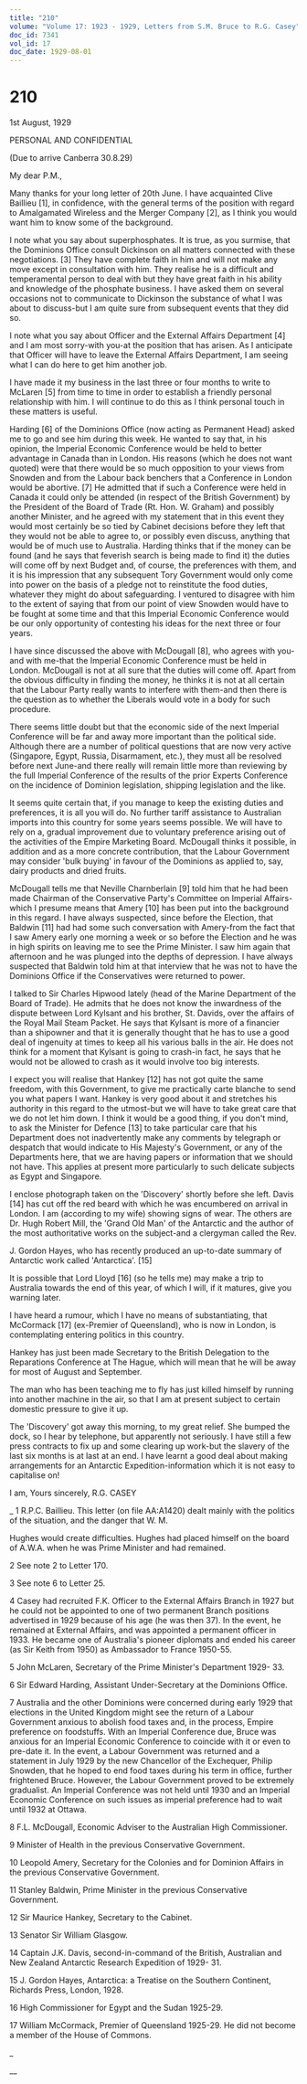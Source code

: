 ```yaml
---
title: "210"
volume: "Volume 17: 1923 - 1929, Letters from S.M. Bruce to R.G. Casey"
doc_id: 7341
vol_id: 17
doc_date: 1929-08-01
---
```


# 210

1st August, 1929

PERSONAL AND CONFIDENTIAL

(Due to arrive Canberra 30.8.29)

My dear P.M.,

Many thanks for your long letter of 20th June. I have acquainted Clive Baillieu [1], in confidence, with the general terms of the position with regard to Amalgamated Wireless and the Merger Company [2], as I think you would want him to know some of the background.

I note what you say about superphosphates. It is true, as you surmise, that the Dominions Office consult Dickinson on all matters connected with these negotiations. [3] They have complete faith in him and will not make any move except in consultation with him. They realise he is a difficult and temperamental person to deal with but they have great faith in his ability and knowledge of the phosphate business. I have asked them on several occasions not to communicate to Dickinson the substance of what I was about to discuss-but I am quite sure from subsequent events that they did so.

I note what you say about Officer and the External Affairs Department [4] and I am most sorry-with you-at the position that has arisen. As I anticipate that Officer will have to leave the External Affairs Department, I am seeing what I can do here to get him another job.

I have made it my business in the last three or four months to write to McLaren [5] from time to time in order to establish a friendly personal relationship with him. I will continue to do this as I think personal touch in these matters is useful.

Harding [6] of the Dominions Office (now acting as Permanent Head) asked me to go and see him during this week. He wanted to say that, in his opinion, the Imperial Economic Conference would be held to better advantage in Canada than in London. His reasons (which he does not want quoted) were that there would be so much opposition to your views from Snowden and from the Labour back benchers that a Conference in London would be abortive. [7] He admitted that if such a Conference were held in Canada it could only be attended (in respect of the British Government) by the President of the Board of Trade (Rt. Hon. W. Graham) and possibly another Minister, and he agreed with my statement that in this event they would most certainly be so tied by Cabinet decisions before they left that they would not be able to agree to, or possibly even discuss, anything that would be of much use to Australia. Harding thinks that if the money can be found (and he says that feverish search is being made to find it) the duties will come off by next Budget and, of course, the preferences with them, and it is his impression that any subsequent Tory Government would only come into power on the basis of a pledge not to reinstitute the food duties, whatever they might do about safeguarding. I ventured to disagree with him to the extent of saying that from our point of view Snowden would have to be fought at some time and that this Imperial Economic Conference would be our only opportunity of contesting his ideas for the next three or four years.

I have since discussed the above with McDougall [8], who agrees with you-and with me-that the Imperial Economic Conference must be held in London. McDougall is not at all sure that the duties will come off. Apart from the obvious difficulty in finding the money, he thinks it is not at all certain that the Labour Party really wants to interfere with them-and then there is the question as to whether the Liberals would vote in a body for such procedure.

There seems little doubt but that the economic side of the next Imperial Conference will be far and away more important than the political side. Although there are a number of political questions that are now very active (Singapore, Egypt, Russia, Disarmament, etc.), they must all be resolved before next June-and there really will remain little more than reviewing by the full Imperial Conference of the results of the prior Experts Conference on the incidence of Dominion legislation, shipping legislation and the like.

It seems quite certain that, if you manage to keep the existing duties and preferences, it is all you will do. No further tariff assistance to Australian imports into this country for some years seems possible. We will have to rely on a, gradual improvement due to voluntary preference arising out of the activities of the Empire Marketing Board. McDougall thinks it possible, in addition and as a more concrete contribution, that the Labour Government may consider 'bulk buying' in favour of the Dominions as applied to, say, dairy products and dried fruits.

McDougall tells me that Neville Charnberlain [9] told him that he had been made Chairman of the Conservative Party's Committee on Imperial Affairs-which I presume means that Amery [10] has been put into the background in this regard. I have always suspected, since before the Election, that Baldwin [11] had had some such conversation with Amery-from the fact that I saw Amery early one morning a week or so before the Election and he was in high spirits on leaving me to see the Prime Minister. I saw him again that afternoon and he was plunged into the depths of depression. I have always suspected that Baldwin told him at that interview that he was not to have the Dominions Office if the Conservatives were returned to power.

I talked to Sir Charles Hipwood lately (head of the Marine Department of the Board of Trade). He admits that he does not know the inwardness of the dispute between Lord Kylsant and his brother, St. Davids, over the affairs of the Royal Mail Steam Packet. He says that Kylsant is more of a financier than a shipowner and that it is generally thought that he has to use a good deal of ingenuity at times to keep all his various balls in the air. He does not think for a moment that Kylsant is going to crash-in fact, he says that he would not be allowed to crash as it would involve too big interests.

I expect you will realise that Hankey [12] has not got quite the same freedom, with this Government, to give me practically carte blanche to send you what papers I want. Hankey is very good about it and stretches his authority in this regard to the utmost-but we will have to take great care that we do not let him down. I think it would be a good thing, if you don't mind, to ask the Minister for Defence [13] to take particular care that his Department does not inadvertently make any comments by telegraph or despatch that would indicate to His Majesty's Government, or any of the Departments here, that we are having papers or information that we should not have. This applies at present more particularly to such delicate subjects as Egypt and Singapore.

I enclose photograph taken on the 'Discovery' shortly before she left. Davis [14] has cut off the red beard with which he was encumbered on arrival in London. I am (according to my wife) showing signs of wear. The others are Dr. Hugh Robert Mill, the 'Grand Old Man' of the Antarctic and the author of the most authoritative works on the subject-and a clergyman called the Rev.

J. Gordon Hayes, who has recently produced an up-to-date summary of Antarctic work called 'Antarctica'. [15]

It is possible that Lord Lloyd [16] (so he tells me) may make a trip to Australia towards the end of this year, of which I will, if it matures, give you warning later.

I have heard a rumour, which I have no means of substantiating, that McCormack [17] (ex-Premier of Queensland), who is now in London, is contemplating entering politics in this country.

Hankey has just been made Secretary to the British Delegation to the Reparations Conference at The Hague, which will mean that he will be away for most of August and September.

The man who has been teaching me to fly has just killed himself by running into another machine in the air, so that I am at present subject to certain domestic pressure to give it up.

The 'Discovery' got away this morning, to my great relief. She bumped the dock, so I hear by telephone, but apparently not seriously. I have still a few press contracts to fix up and some clearing up work-but the slavery of the last six months is at last at an end. I have learnt a good deal about making arrangements for an Antarctic Expedition-information which it is not easy to capitalise on!

I am, Yours sincerely, R.G. CASEY 

_ 1 R.P.C. Baillieu. This letter (on file AA:A1420) dealt mainly with the politics of the situation, and the danger that W. M.

Hughes would create difficulties. Hughes had placed himself on the board of A.W.A. when he was Prime Minister and had remained.

2 See note 2 to Letter 170.

3 See note 6 to Letter 25.

4 Casey had recruited F.K. Officer to the External Affairs Branch in 1927 but he could not be appointed to one of two permanent Branch positions advertised in 1929 because of his age (he was then 37). In the event, he remained at External Affairs, and was appointed a permanent officer in 1933. He became one of Australia's pioneer diplomats and ended his career (as Sir Keith from 1950) as Ambassador to France 1950-55.

5 John McLaren, Secretary of the Prime Minister's Department 1929- 33.

6 Sir Edward Harding, Assistant Under-Secretary at the Dominions Office.

7 Australia and the other Dominions were concerned during early 1929 that elections in the United Kingdom might see the return of a Labour Government anxious to abolish food taxes and, in the process, Empire preference on foodstuffs. With an Imperial Conference due, Bruce was anxious for an Imperial Economic Conference to coincide with it or even to pre-date it. In the event, a Labour Government was returned and a statement in July 1929 by the new Chancellor of the Exchequer, Philip Snowden, that he hoped to end food taxes during his term in office, further frightened Bruce. However, the Labour Government proved to be extremely gradualist. An Imperial Conference was not held until 1930 and an Imperial Economic Conference on such issues as imperial preference had to wait until 1932 at Ottawa.

8 F.L. McDougall, Economic Adviser to the Australian High Commissioner.

9 Minister of Health in the previous Conservative Government.

10 Leopold Amery, Secretary for the Colonies and for Dominion Affairs in the previous Conservative Government.

11 Stanley Baldwin, Prime Minister in the previous Conservative Government.

12 Sir Maurice Hankey, Secretary to the Cabinet.

13 Senator Sir William Glasgow.

14 Captain J.K. Davis, second-in-command of the British, Australian and New Zealand Antarctic Research Expedition of 1929- 31.

15 J. Gordon Hayes, Antarctica: a Treatise on the Southern Continent, Richards Press, London, 1928.

16 High Commissioner for Egypt and the Sudan 1925-29.

17 William McCormack, Premier of Queensland 1925-29. He did not become a member of the House of Commons.

_

__
